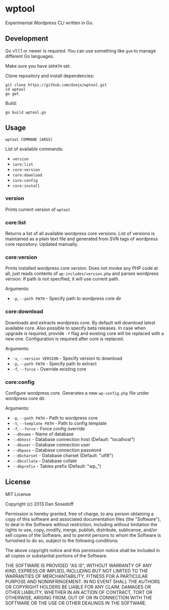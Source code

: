 # wptool

Experimental Wordpress CLI written in Go.

## Development

Go v1.1.1 or newer is required. 
You can use something like `gvm` to manage different Go languages.

Make sure you have `GOPATH` set. 

Clone repository and install dependencies:

```
git clone https://github.com/doejo/wptool.git
cd wptool
go get
```

Build:

```
go build wptool.go
```

## Usage

```
wptool COMMAND [ARGS]
```

List of available commands:

- `version`
- `core:list`
- `core:version`
- `core:download`
- `core:config`
- `core:install`

### version

Prints current version of `wptool`

### core:list

Returns a list of all available wordpress core versions. List of versions is 
maintained as a plain text file and generated from SVN tags of wordpress
core repository. Updated manually.

### core:version

Prints installed wordpress core version. Does not invoke any PHP code at all, 
just reads contents of `wp-includes/version.php` and parses wordpress version. 
If path is not specified, it will use current path.

Arguments:

- `-p`, `--path PATH` - Specify path to wordpress core dir

### core:download

Downloads and extracts wordpress core. By default will download latest available
core. Also possible to specify beta releases. In case when upgrade is required,
provide `-f` flag and existing core will be replaced with a new one.
Configuration is required after core is replaced.

Arguments:

- `-v`, `--version VERSION` - Specify version to download
- `-p`, `--path PATH` - Specify path to extract
- `-f`, `--force` - Override existing core

### core:config

Configure wordpress core. Generates a new `wp-config.php` file under wordpress
core dir. 

Arguments:

- `-p`, `--path PATH` - Path to wordpress core
- `-t`, `--template PATH` - Path to config template
- `-f`, `--force` - Force config override
- `--dbname` - Name of database
- `--dbhost` - Database connection host (Default: "localhost")
- `--dbuser` - Database connection user
- `--dbpass` - Database connection password
- `--dbcharset` - Database charset (Default: "utf8")
- `--dbcollate` - Database collate
- `--dbprefix` - Tables prefix (Default: "wp_")

## License

MIT License

Copyright (c) 2013 Dan Sosedoff

Permission is hereby granted, free of charge, to any person obtaining a copy of
this software and associated documentation files (the "Software"), to deal in
the Software without restriction, including without limitation the rights to
use, copy, modify, merge, publish, distribute, sublicense, and/or sell copies of
the Software, and to permit persons to whom the Software is furnished to do so,
subject to the following conditions:

The above copyright notice and this permission notice shall be included in all
copies or substantial portions of the Software.

THE SOFTWARE IS PROVIDED "AS IS", WITHOUT WARRANTY OF ANY KIND, EXPRESS OR
IMPLIED, INCLUDING BUT NOT LIMITED TO THE WARRANTIES OF MERCHANTABILITY, FITNESS
FOR A PARTICULAR PURPOSE AND NONINFRINGEMENT. IN NO EVENT SHALL THE AUTHORS OR
COPYRIGHT HOLDERS BE LIABLE FOR ANY CLAIM, DAMAGES OR OTHER LIABILITY, WHETHER
IN AN ACTION OF CONTRACT, TORT OR OTHERWISE, ARISING FROM, OUT OF OR IN
CONNECTION WITH THE SOFTWARE OR THE USE OR OTHER DEALINGS IN THE SOFTWARE.
